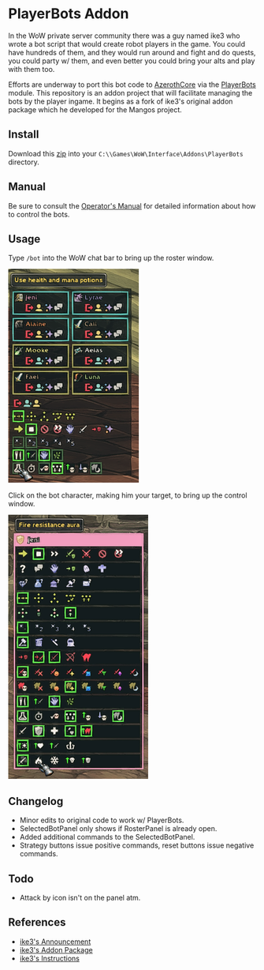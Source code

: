 # PlayerBots Addon

In the WoW private server community there was a guy named ike3 who wrote a bot script that would create robot players in the game.  You could have hundreds of them, and they would run around and fight and do quests, you could party w/ them, and even better you could bring your alts and play with them too.

Efforts are underway to port this bot code to [AzerothCore](http://www.azerothcore.org) via the [PlayerBots](https://github.com/ZhengPeiRu21/mod-playerbots) module.  This repository is an addon project that will facilitate managing the bots by the player ingame.  It begins as a fork of ike3's original addon package which he developed for the Mangos project.

## Install

Download this [zip](https://github.com/whipowill/wow-addon-playerbot/archive/master.zip) into your ``C:\\Games\WoW\Interface\Addons\PlayerBots`` directory.

## Manual

Be sure to consult the [Operator's Manual](https://github.com/whipowill/wow-addon-playerbots/blob/master/MANUAL.md) for detailed information about how to control the bots.

## Usage

Type `/bot` into the WoW chat bar to bring up the roster window.

![Screenshot](screenshots/bot_roster.png)

Click on the bot character, making him your target, to bring up the control window.

![Screenshot](screenshots/bot_controls.png)

## Changelog

- Minor edits to original code to work w/ PlayerBots.
- SelectedBotPanel only shows if RosterPanel is already open.
- Added additional commands to the SelectedBotPanel.
- Strategy buttons issue positive commands, reset buttons issue negative commands.

## Todo

- Attack by icon isn't on the panel atm.

## References

- [ike3's Announcement](https://www.getmangos.eu/forums/topic/5401-ai-playerbot/)
- [ike3's Addon Package](https://github.com/ike3/mangosbot-addon)
- [ike3's Instructions](http://ike3.github.io/mangosbot-docs/)